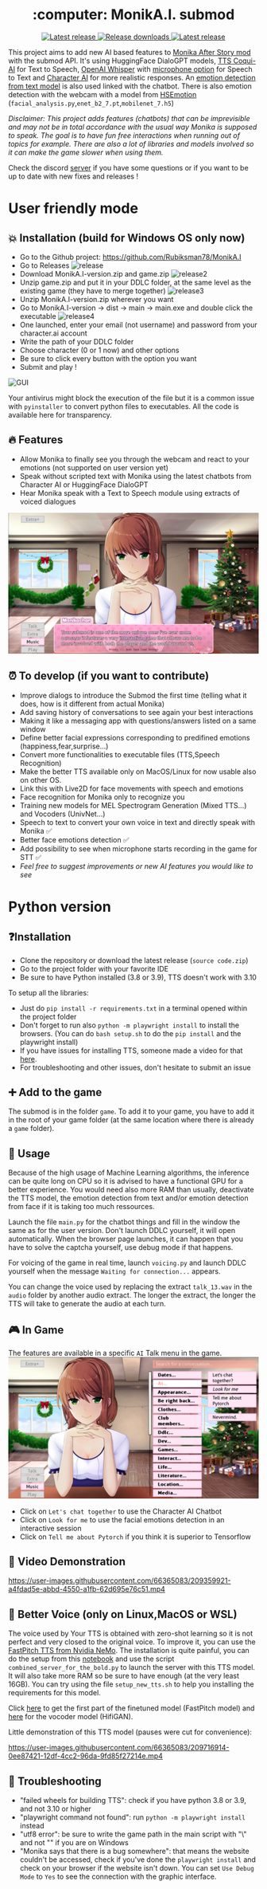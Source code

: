 <h1 align="center"> :computer: MonikA.I. submod </h1>

<p align="center">
  <a href="https://github.com/Rubiksman78/MonikA.I./releases/latest">
    <img alt="Latest release" src="https://img.shields.io/github/v/release/Rubiksman78/MonikA.I.">
  </a>
   <a href="https://github.com/Rubiksman78/MonikA.I./releases">
    <img alt="Release downloads" src="https://img.shields.io/github/downloads/Rubiksman78/MonikA.I./total">
  </a>
  <a href="https://discord.gg/2RsPuaDxEn">
    <img alt="Latest release" src="https://img.shields.io/badge/Discord-Join%20the%20Server%20!-brightgreen">
  </a>
</p>

This project aims to add new AI based features to [Monika After Story mod](https://github.com/Monika-After-Story/MonikaModDev) with the submod API.
It's using HuggingFace DialoGPT models, [TTS Coqui-AI](https://github.com/coqui-ai/TTS) for Text to Speech, [OpenAI Whisper](https://github.com/openai/whisper) with [microphone option](https://github.com/mallorbc/whisper_mic) for Speech to Text and [Character AI](https://character.ai/) for more realistic responses. An [emotion detection from text model](https://huggingface.co/michellejieli/emotion_text_classifier) is also used linked with the chatbot.
There is also emotion detection with the webcam with a model from [HSEmotion](https://github.com/HSE-asavchenko/face-emotion-recognition) (`facial_analysis.py`,`enet_b2_7.pt`,`mobilenet_7.h5`)

*Disclaimer: This project adds features (chatbots) that can be imprevisible and may not be in total accordance with the usual way Monika is supposed to speak. The goal is to have fun free interactions when running out of topics for example. There are also a lot of libraries and models involved so it can make the game slower when using them.*

Check the discord [server](https://discord.gg/2RsPuaDxEn) if you have some questions or if you want to be up to date with new fixes and releases !

# User friendly mode

## :boom: Installation (build for Windows OS only now)

- Go to the Github project: https://github.com/Rubiksman78/MonikA.I
- Go to Releases
![release](https://cdn.discordapp.com/attachments/1063968734831706217/1063968923382464692/tuto1.png)
- Download MonikA.I-version.zip and game.zip
![release2](https://cdn.discordapp.com/attachments/1063968734831706217/1063969007230795776/tuto2.png)
- Unzip game.zip and put it in your DDLC folder, at the same level as the existing game (they have to merge together)
![release3](https://cdn.discordapp.com/attachments/1063968734831706217/1063969077086916618/tuto3.png)
- Unzip MonikA.I-version.zip wherever you want
- Go to MonikA.I-version -> dist -> main -> main.exe and double click the executable
![release4](https://cdn.discordapp.com/attachments/1063968734831706217/1063969321757458592/tuto5.png)
- One launched, enter your email (not username) and password from your character.ai account
- Write the path of your DDLC folder 
- Choose character (0 or 1 now) and other options
- Be sure to click every button with the option you want
- Submit and play ! 

![GUI](https://cdn.discordapp.com/attachments/1063968734831706217/1063969409133187102/tuto4.png)

Your antivirus might block the execution of the file but it is a common issue with `pyinstaller` to convert python files to executables. All the code is available here for transparency.

## :fire: Features

- Allow Monika to finally see you through the webcam and react to your emotions (not supported on user version yet)
- Speak without scripted text with Monika using the latest chatbots from Character AI or HuggingFace DialoGPT
- Hear Monika speak with a Text to Speech module using extracts of voiced dialogues

![Character AI](images/image_1.png)

## :alarm_clock: To develop (if you want to contribute)
- Improve dialogs to introduce the Submod the first time (telling what it does, how is it different from actual Monika)
- Add saving history of conversations to see again your best interactions
- Making it like a messaging app with questions/answers listed on a same window
- Define better facial expressions corresponding to predifined emotions (happiness,fear,surprise...)
- Convert more functionalities to executable files (TTS,Speech Recognition)
- Make the better TTS available only on MacOS/Linux for now usable also on other OS.
- Link this with Live2D for face movements with speech and emotions
- Face recognition for Monika only to recognize you
- Training new models for MEL Spectrogram Generation (Mixed TTS...) and Vocoders (UnivNet...)
- Speech to text to convert your own voice in text and directly speak with Monika :white_check_mark:
- Better face emotions detection :white_check_mark:
- Add possibility to see when microphone starts recording in the game for STT :white_check_mark:
- *Feel free to suggest improvements or new AI features you would like to see*

# Python version

## ❓Installation

- Clone the repository or download the latest release (`source code.zip`)
- Go to the project folder with your favorite IDE
- Be sure to have Python installed (3.8 or 3.9), TTS doesn't work with 3.10

To setup all the libraries:
- Just do `pip install -r requirements.txt` in a terminal opened within the project folder
- Don't forget to run also `python -m playwright install` to install the browsers.
(You can do `bash setup.sh` to do the `pip install` and the playwright install)
- If you have issues for installing TTS, someone made a video for that [here](https://www.youtube.com/watch?v=zRaDe08cUIk&t=743s).
- For troubleshooting and other issues, don't hesitate to submit an issue

## :heavy_plus_sign: Add to the game

The submod is in the folder `game`. To add it to your game, you have to add it in the root of your game folder (at the same location where there is already a `game` folder).

## :loudspeaker: Usage

Because of the high usage of Machine Learning algorithms, the inference can be quite long on CPU so it is advised to have a functional GPU for a better experience.
You would need also more RAM than usually, deactivate the TTS model, the emotion detection from text and/or emotion detection from face if it is taking too much ressources.

Launch the file `main.py` for the chatbot things and fill in the window the same as for the user version. Don't launch DDLC yourself, it will open automatically.
When the browser page launches, it can happen that you have to solve the captcha yourself, use debug mode if that happens.

For voicing of the game in real time, launch `voicing.py` and launch DDLC yourself when the message `Waiting for connection...` appears.

You can change the voice used by replacing the extract `talk_13.wav` in the `audio` folder by another audio extract. The longer the extract, the longer the TTS will take to generate the audio at each turn.

## :video_game: In Game

The features are available in a specific `AI` Talk menu in the game.
![Talk menu](images/image_2.png)

- Click on `Let's chat together` to use the Character AI Chatbot
- Click on `Look for me` to use the facial emotions detection in an interactive session
- Click on `Tell me about Pytorch` if you think it is superior to Tensorflow

## :cinema: Video Demonstration

https://user-images.githubusercontent.com/66365083/209359921-a4fdad5e-abbd-4550-a1fb-62d695e76c51.mp4

## :microphone: Better Voice (only on Linux,MacOS or WSL)

The voice used by Your TTS is obtained with zero-shot learning so it is not perfect and very closed to the original voice. To improve it, you can use the [FastPitch TTS from Nvidia NeMo](https://github.com/NVIDIA/NeMo).
The installation is quite painful, you can do the setup from this [notebook](https://github.com/NVIDIA/NeMo/blob/main/tutorials/tts/FastPitch_Finetuning.ipynb) and use the script `combined_server_for_the_bold.py` to launch the server with this TTS model. It will also take more RAM so be sure to have enough (at the very least 16GB).
You can try using the file `setup_new_tts.sh` to help you installing the requirements for this model.

Click [here](https://drive.google.com/drive/folders/1cgro9BbUJ53GFX1OizvNvmH0Cjnc7oqI?usp=sharing) to get the first part of the finetuned model (FastPitch model) and [here](https://drive.google.com/drive/folders/1NLNDTotB4Qyth_vLBmZMTLIg0dmIm6w0?usp=sharing) for the vocoder model (HifiGAN).

Little demonstration of this TTS model (pauses were cut for convenience):

https://user-images.githubusercontent.com/66365083/209716914-0ee87421-12df-4cc2-96da-9fd85f27214e.mp4

## :wrench: Troubleshooting

- "failed wheels for building TTS": check if you have python 3.8 or 3.9, and not 3.10 or higher
- "playwright command not found": run `python -m playwright install` instead
- "utf8 error": be sure to write the game path in the main script with "\\" and not "\" if you are on Windows
- "Monika says that there is a bug somewhere": that means the website couldn't be accessed, check if you've done the `playwright install` and check on your browser if the website isn't down. You can set `Use Debug Mode` to `Yes` to see the connection with the graphic interface.

